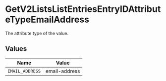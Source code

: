 # GetV2ListsListEntriesEntryIDAttributeTypeEmailAddress

The attribute type of the value.


## Values

| Name            | Value           |
| --------------- | --------------- |
| `EMAIL_ADDRESS` | email-address   |